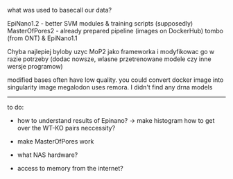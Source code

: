 what was used to basecall our data?

EpiNano1.2 - better SVM modules & training scripts (supposedly)
MasterOfPores2 - already prepared pipeline (images on DockerHub)
	tombo (from ONT) & EpiNano1.1

Chyba najlepiej byloby uzyc MoP2 jako frameworka i modyfikowac go w razie potrzeby (dodac nowsze, wlasne przetrenowane modele czy inne wersje programow)


modified bases often have low quality.
you could convert docker image into singularity image
megalodon uses remora. I didn't find any drna models
***
to do:
- how to understand results of Epinano? -> make histogram
	how to get over the WT-KO pairs neccessity?

- make MasterOfPores work

- what NAS hardware?
- access to memory from the internet?
